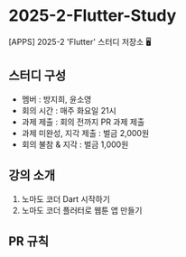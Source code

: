 # 2025-2-Flutter-Study
[APPS] 2025-2 'Flutter' 스터디 저장소 🖥️

## 스터디 구성
- 멤버 : 방지희, 윤소영
- 회의 시간 : 매주 화요일 21시
- 과제 제출 : 회의 전까지 PR 과제 제출
- 과제 미완성, 지각 제출 : 벌금 2,000원
- 회의 불참 & 지각 : 벌금 1,000원

## 강의 소개
1. 노마도 코더 Dart 시작하기
2. 노마도 코더 플러터로 웹툰 앱 만들기

## PR 규칙
